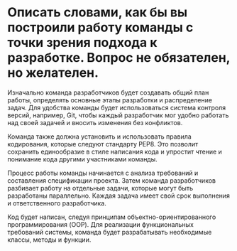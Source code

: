 # Описать словами, как бы вы построили работу команды с точки зрения подхода к разработке. Вопрос не обязателен, но желателен.

Изначально команда разработчиков будет создавать общий план работы, определять основные этапы разработки и распределение задач. Для удобства команды будет использоваться система контроля версий, например, Git, чтобы каждый разработчик мог удобно работать над своей задачей и вносить изменения без конфликтов.

Команда также должна установить и использовать правила кодирования, которые следуют стандарту PEP8. Это позволит сохранить единообразие в стиле написания кода и упростит чтение и понимание кода другими участниками команды.

Процесс работы команды начинается с анализа требований и составления спецификации проекта. Затем команда разработчиков разбивает работу на отдельные задачи, которые могут быть разработаны параллельно. Каждая задача имеет свой срок выполнения и ответственного разработчика.

Код будет написан, следуя принципам объектно-ориентированного программирования (OOP). Для реализации функциональных требований системы, команда будет разрабатывать необходимые классы, методы и функции.
